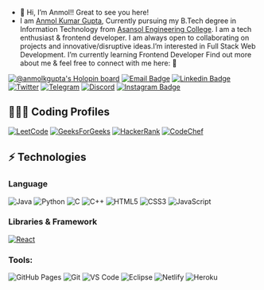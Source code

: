 - 👋 Hi, I’m Anmol!! Great to see you here! 
- I am [Anmol Kumar Gupta](http://anmolkgupta.github.io/), Currently pursuing my B.Tech degree in Information Technology from [Asansol Engineering College](https://www.aecwb.edu.in/). I am a tech enthusiast & frontend developer. I am always open to collaborating on projects and innovative/disruptive ideas.I’m interested in Full Stack Web Development. I’m currently learning Frontend Developer Find out more about me & feel free to connect with me here: 👀 

[![@anmolkgupta's Holopin board](https://holopin.io/api/user/board?user=anmolkgupta)](https://holopin.io/@anmolkgupta)
[![Email Badge](https://img.shields.io/badge/-Email-c14438?style=flat-square&logo=Gmail&logoColor=white&link=mailto:kanmolgupta@gmail.com@gmail.com)](mailto:kanmolgupta8@gmail.com)
[![Linkedin Badge](https://img.shields.io/badge/-LinkedIn-blue?style=flat-square&logo=Linkedin&logoColor=white&link=https://www.linkedin.com/in/anmol-kumar-gupta-620a9b202/)](https://www.linkedin.com/in/anmol-kumar-gupta-620a9b202/)
[![Twitter](https://img.shields.io/badge/Twitter-1DA1F2?style=flat-square&logo=twitter&logoColor=white)](https://twitter.com/)
[![Telegram](https://img.shields.io/badge/-Telegram-blue?style=flat-square&logo=Telegram&logoColor=white)](https://t.me/kanmolgupta)
[![Discord](https://img.shields.io/badge/-Discord-7289DA?style=flat-square&logo=discord&logoColor=white)](https://discordapp.com/users/)
[![Instagram Badge](https://img.shields.io/badge/-Instagram-purple?style=flat-square&logo=instagram&logoColor=white&link=https://instagram.com//)](https://instagram.com/)<!-- [![Hashnode Badge](https://img.shields.io/badge/-Hashnode-03a57a?style=flat-square&labelColor=000000&logo=Hashnode&link=https://thepranaygupta.hashnode.dev/)](https://.hashnode.dev/) -->
<!-- [![Website Badge](https://img.shields.io/badge/-Portfolio-black?style=flat-square&logo=Wordpress&logoColor=white&link=https://anmolkgupta.github.io/)](https://anmolkgupta.github.io/) -->
<!-- [![Youtube Badge](https://img.shields.io/badge/-YouTube-darkred?style=flat-square&logo=youtube&logoColor=white&link=https://www.youtube.com/channel/channel_id)](https://www.youtube.com/channel/channel_id) -->
## 👨🏻‍💻 Coding Profiles
[![LeetCode](https://img.shields.io/badge/-LeetCode-FFA116?style=flat-square&logo=LeetCode&logoColor=black)](https://leetcode.com/)
[![GeeksForGeeks](https://img.shields.io/badge/-GeeksForGeeks-05CC47?style=flat-square&logo=GeeksForGeeks&logoColor=black)](https://auth.geeksforgeeks.org/user/)
[![HackerRank](https://img.shields.io/badge/-HackerRank-2EC866?style=flat-square&logo=HackerRank&logoColor=white)](https://www.hackerrank.com/)
[![CodeChef](https://img.shields.io/badge/-CodeChef-5B4638?style=flat-square&logo=CodeChef&logoColor=white)](https://www.codechef.com/users/)
## ⚡ Technologies
### Language
![Java](https://img.shields.io/badge/-java-E34A86?style=flat-square&logo=java)
![Python](https://img.shields.io/badge/-Python-black?style=flat-square&logo=Python)
![C](https://img.shields.io/badge/-C-00599C?style=flat-square&logo=c)
![C++](https://img.shields.io/badge/-C++-00599C?style=flat-square&logo=cplusplus)
![HTML5](https://img.shields.io/badge/-HTML5-E34F26?style=flat-square&logo=html5&logoColor=white)
![CSS3](https://img.shields.io/badge/-CSS3-1572B6?style=flat-square&logo=css3)
![JavaScript](https://img.shields.io/badge/-JavaScript-black?style=flat-square&logo=javascript)
### Libraries & Framework
[![React](https://img.shields.io/badge/-React-black?style=flat-square&logo=react)](https://reactjs.org/)


### Tools:
![GitHub Pages](https://img.shields.io/badge/GitHub%20Pages-%23327FC7.svg?logo=github&style=flat-square&logoColor=white)
![Git](https://img.shields.io/badge/-Git-black?style=flat-square&logo=git)
![VS Code](https://img.shields.io/badge/-VS%20Code-007ACC?style=flat-square&logo=visual-studio-code)
![Eclipse](https://img.shields.io/badge/Eclipse-2C2255?style=flat-square&logo=eclipse&logoColor=white)
![Netlify](https://img.shields.io/badge/-Netlify-%2300C7B7?style=flat-square&logo=netlify&logoColor=ffffff)
![Heroku](https://img.shields.io/badge/Heroku%20-%23430098.svg?style=flat-square&logo=heroku&logoColor=white)<!-- ![DigitalOcean](https://img.shields.io/badge/-Digital%20Ocean-darkblue?style=flat-square&logo=digitalocean) -->
<!-- ![Amazon AWS](https://img.shields.io/badge/Amazon%20AWS-232F3E?style=flat-square&logo=amazon-aws)
![Microsoft Azure](https://img.shields.io/badge/Microsoft%20Azure-232F7E?style=flat-square&logo=microsoft-azure)
![Google Cloud](https://img.shields.io/badge/Google%20Cloud-black?style=flat-square&logo=google-cloud)
![Docker](https://img.shields.io/badge/-Docker-black?style=flat-square&logo=docker) -->
<!-- ![Postman](https://img.shields.io/badge/Postman-FF6C37?logo=postman&logoColor=white) -->



